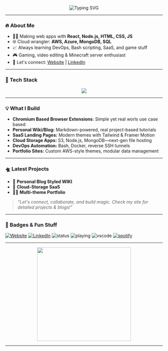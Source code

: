 <div align="center">
  <img src="https://readme-typing-svg.demolab.com?font=Fira+Code&size=36&pause=1000&color=F7797D&width=650&lines=Hey%2C+I%27m+Aditya+Narayan!;Full-stack+Dev+%7C+Cloud+Ninja+%7C+Entrepreneur;Building+cool+magical+web+stuff+%F0%9F%94%A5;Let%27s+change+the+internet%2C+one+repo+at+a+time.%F0%9F%9A%80" alt="Typing SVG" />
</div>

---

### 🔥 About Me
- 🧑‍💻 Making web apps with **React, Node.js, HTML, CSS, JS**
- 🌐 Cloud wrangler: **AWS, Azure, MongoDB, SQL**
- 📈 Always learning DevOps, Bash scripting, SaaS, and game stuff
- 🎮 Gaming, video editing & Minecraft server enthusiast
- 🤝 Let's connect: [Website](https://adityx.me) | [LinkedIn](https://www.linkedin.com/in/aditya-narayan-460559198/)

---

### 🚀 Tech Stack

<div align="center">
  <img src="https://skillicons.dev/icons?i=html,css,js,nodejs,react,express,mongodb,aws,azure,docker,bash,github&theme=dark" />
</div>

---

### 💡 What I Build

- **Chromium Based Browser Extensions**: Simple yet real worls use case based
- **Personal Wiki/Blog:** Markdown-powered, real project-based tutorials
- **SaaS Landing Pages:** Modern themes with Tailwind & Framer Motion
- **Cloud Storage Apps:** S3, Node.js, MongoDB—next-gen file hosting
- **DevOps Automation:** Bash, Docker, reverse SSH tunnels
- **Portfolio Sites:** Custom AWS-style themes, modular data management

---



### 🛸 Latest Projects

- 📜 **Personal Blog Styled WIKI**
- 🚀 **Cloud-Storage SaaS**  
- 👨‍💻 **Multi-theme Portfolio**   

> *“Let's connect, collaborate, and build magic. Check my site for detailed projects & blogs!”*

---

### 🏅 Badges & Fun Stuff

[![Website](https://img.shields.io/badge/-adityx.me-0e76a8?style=flat-square&logo=Google-Chrome&logoColor=white&color=47b148)](https://adityx.me)
[![LinkedIn](https://img.shields.io/badge/-Aditya_Narayan-0A66C2?style=flat-square&logo=Linkedin&logoColor=white)](https://www.linkedin.com/in/aditya-narayan-460559198/)
![status](https://nocache.advaith.workers.dev?url=https://img.shields.io/endpoint?url=https://dev.discordprofiles.me/api/badge/status/794584505532022784?simple=true)
![playing](https://nocache.advaith.workers.dev?url=https://img.shields.io/endpoint?url=https://dev.discordprofiles.me/api/badge/playing/794584505532022784)
![vscode](https://nocache.advaith.workers.dev?url=https://img.shields.io/endpoint?url=https://dev.discordprofiles.me/api/badge/vscode/794584505532022784)
[![spotify](https://nocache.advaith.workers.dev?url=https://img.shields.io/endpoint?url=https://dev.discordprofiles.me/api/badge/spotify/794584505532022784)](https://dev.discordprofiles.me/openspotify/794584505532022784)

---

<div align="center">
  <img src="https://media.giphy.com/media/xT9IgIc0lryrxvqVGM/giphy.gif" width="300"/>
</div>

---

